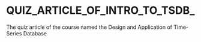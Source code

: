 # QUIZ_ARTICLE_OF_INTRO_TO_TSDB_
The quiz article of the course named the Design and Application of Time-Series Database
